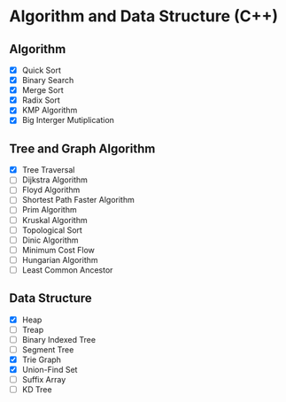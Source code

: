 # Algorithm and Data Structure (C++)
## Algorithm
- [x] Quick Sort
- [x] Binary Search
- [x] Merge Sort
- [x] Radix Sort
- [x] KMP Algorithm
- [x] Big Interger Mutiplication

## Tree and Graph Algorithm
- [x] Tree Traversal
- [ ] Dijkstra Algorithm
- [ ] Floyd Algorithm
- [ ] Shortest Path Faster Algorithm
- [ ] Prim Algorithm
- [ ] Kruskal Algorithm
- [ ] Topological Sort
- [ ] Dinic Algorithm
- [ ] Minimum Cost Flow
- [ ] Hungarian Algorithm
- [ ] Least Common Ancestor

## Data Structure
- [x] Heap
- [ ] Treap
- [ ] Binary Indexed Tree
- [ ] Segment Tree
- [x] Trie Graph
- [x] Union-Find Set
- [ ] Suffix Array
- [ ] KD Tree
